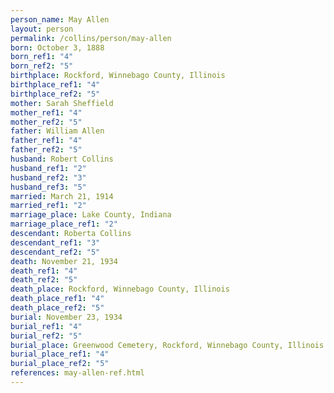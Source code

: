 ```yaml
---
person_name: May Allen
layout: person
permalink: /collins/person/may-allen
born: October 3, 1888
born_ref1: "4"
born_ref2: "5"
birthplace: Rockford, Winnebago County, Illinois
birthplace_ref1: "4"
birthplace_ref2: "5"
mother: Sarah Sheffield
mother_ref1: "4"
mother_ref2: "5"
father: William Allen
father_ref1: "4"
father_ref2: "5"
husband: Robert Collins
husband_ref1: "2"
husband_ref2: "3"
husband_ref3: "5"
married: March 21, 1914
married_ref1: "2"
marriage_place: Lake County, Indiana
marriage_place_ref1: "2"
descendant: Roberta Collins
descendant_ref1: "3"
descendant_ref2: "5"
death: November 21, 1934
death_ref1: "4"
death_ref2: "5"
death_place: Rockford, Winnebago County, Illinois
death_place_ref1: "4"
death_place_ref2: "5"
burial: November 23, 1934
burial_ref1: "4"
burial_ref2: "5"
burial_place: Greenwood Cemetery, Rockford, Winnebago County, Illinois
burial_place_ref1: "4"
burial_place_ref2: "5"
references: may-allen-ref.html
---
```

